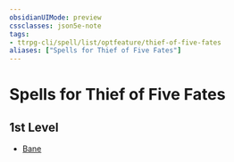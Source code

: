 ```yaml
---
obsidianUIMode: preview
cssclasses: json5e-note
tags:
- ttrpg-cli/spell/list/optfeature/thief-of-five-fates
aliases: ["Spells for Thief of Five Fates"]
---
```

# Spells for Thief of Five Fates

## 1st Level

- [Bane](3-Mechanics/CLI/spells/bane.md "PHB")
